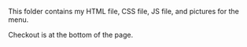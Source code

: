 This folder contains my HTML file, CSS file, JS file, and pictures for the menu. 

Checkout is at the bottom of the page.
